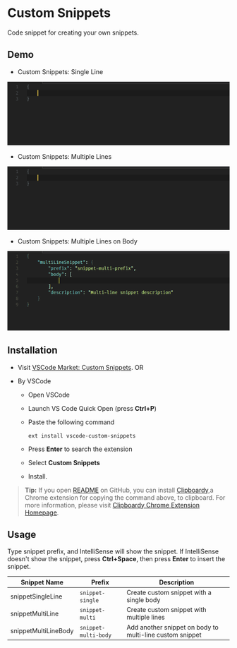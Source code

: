 # Custom Snippets

Code snippet for creating your own snippets.

## Demo

- Custom Snippets: Single Line

![Custom Snippets: Single-line](./images/demo_cs_single.gif "Create Custom or User snippet with single line body")

- Custom Snippets: Multiple Lines

![Custom Snippets: Multi-line](./images/demo_cs_multi.gif "Create Custom or User snippet with multiple line body")

- Custom Snippets: Multiple Lines on Body

![Custom Snippets: Multiple-line body](./images/demo_cs_multi_body.gif "Add snippet body to multi-line Custom or User snippet")

## Installation

- Visit [VSCode Market: Custom Snippets](https://marketplace.visualstudio.com/items?itemName=NgekNgok.vscode-custom-snippets).
OR

- By VSCode

  - Open VSCode
  - Launch VS Code Quick Open (press **Ctrl+P**) 
  - Paste the following command
      ```
      ext install vscode-custom-snippets
      ```
    
  - Press **Enter** to search the extension
  - Select **Custom Snippets** 
  - Install.

> **Tip:** If you open [README](https://github.com/alyyasser/vscode-CustomSnippets/blob/master/README.md) on GitHub, you can install [Clipboardy](https://chrome.google.com/webstore/detail/clipboardy/gkafpbdjggkmmngaamlghmigadfaalhc),a Chrome extension for copying the command above, to clipboard.
> For more information, please visit [Clipboardy Chrome Extension Homepage](https://rainsoft.io/clipboardy-chrome-extension/). 

## Usage

Type snippet prefix, and IntelliSense will show the snippet. If IntelliSense doesn't show the snippet, press **Ctrl+Space**, then press **Enter** to insert the snippet.

Snippet Name | Prefix | Description
--- | --- | ---
snippetSingleLine | `snippet-single` | Create custom snippet with a single body
snippetMultiLine | `snippet-multi` | Create custom snippet with multiple lines
snippetMultiLineBody | `snippet-multi-body` | Add another snippet on body to multi-line custom snippet
